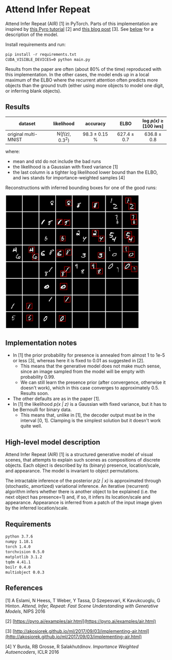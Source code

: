 # Attend Infer Repeat

Attend Infer Repeat (AIR) [1] in PyTorch. Parts of this implementation are 
inspired by [this Pyro tutorial](https://pyro.ai/examples/air.html) [2] and 
[this blog post](http://akosiorek.github.io/ml/2017/09/03/implementing-air.html) [3].
See [below](#high-level-model-description) for a description of the model.

Install requirements and run:
```
pip install -r requirements.txt
CUDA_VISIBLE_DEVICES=0 python main.py
```

Results from the paper are often (about 80% of the time) reproduced with this 
implementation.
In the other cases, the model ends up in a local maximum of the ELBO where the
recurrent attention often predicts more objects than the ground truth (either
using more objects to model one digit, or inferring blank objects). 


## Results

|  dataset             | likelihood                  | accuracy     | ELBO        | log _p(x)_ ≥ <br> [100 iws] |
| -------------------- |:---------------------------:|:------------:|:-----------:|:-------------------:|
| original multi-MNIST | N(_f(z)_, 0.3<sup>2</sup>)  | 98.3 ± 0.15 % | 627.4 ± 0.7 | 636.8 ± 0.8         | 

where:
- mean and std do not include the bad runs
- the likelihood is a Gaussian with fixed variance [1]
- the last column is a tighter log likelihood lower bound than the ELBO, and iws
stands for importance-weighted samples [4]


Reconstructions with inferred bounding boxes for one of the good runs:

![Reconstruction on original multi-MNIST](_readme_imgs/original_multimnist_recons.png)


## Implementation notes

- In [1] the prior probability for presence is annealed from almost 1 to 1e-5 
or less [3], whereas here it is fixed to 0.01 as suggested in [2].
    - This means that the generative model does not make much sense, since an image
    sampled from the model will be empty with probability 0.99.
    - We can still learn the presence prior (after convergence, otherwise it doesn't
    work), which in this case converges to approximately 0.5. Results soon.
- The other defaults are as in the paper [1].
- In [1] the likelihood _p(x | z)_ is a Gaussian with fixed variance, but it has 
to be Bernoulli for binary data.
    - This means that, unlike in [1], the decoder output must be in the interval
    [0, 1]. Clamping is the simplest solution but it doesn't work quite well.



## High-level model description

Attend Infer Repeat (AIR) [1] is a structured generative model of visual scenes, 
that attempts to explain such scenes as compositions of discrete objects. Each 
object is described by its (binary) presence, location/scale, and appearance. 
The model is invariant to object permutations.

The intractable inference of the posterior _p(z | x)_ is approximated through 
(stochastic, amortized) variational inference. An iterative (recurrent) 
algorithm infers whether there is another object to be explained (i.e. the next 
object has presence=1) and, if so, it infers its location/scale and appearance. 
Appearance is inferred from a patch of the input image given by the inferred 
location/scale.

## Requirements
```
python 3.7.6
numpy 1.18.1
torch 1.4.0
torchvision 0.5.0
matplotlib 3.1.2
tqdm 4.41.1
boilr 0.4.0
multiobject 0.0.3
```

## References

[1] A Eslami,
N Heess,
T Weber,
Y Tassa,
D Szepesvari,
K Kavukcuoglu,
G Hinton.
_Attend, Infer, Repeat: Fast Scene Understanding with Generative Models_, NIPS 2016

[2] [https://pyro.ai/examples/air.html](https://pyro.ai/examples/air.html)

[3] [http://akosiorek.github.io/ml/2017/09/03/implementing-air.html](http://akosiorek.github.io/ml/2017/09/03/implementing-air.html)

[4] Y Burda, RB Grosse, R Salakhutdinov.
_Importance Weighted Autoencoders_,
ICLR 2016

